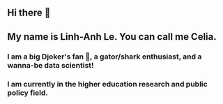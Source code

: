 ## Hi there 👋

## My name is Linh-Anh Le. You can call me Celia. 
### I am a big Djoker's fan 🎾, a gator/shark enthusiast, and a wanna-be data scientist!
### I am currently in the higher education research and public policy field.



<!--
**lelacelia/lelacelia** is a ✨ _special_ ✨ repository because its `README.md` (this file) appears on your GitHub profile.

Here are some ideas to get you started:

- 🔭 I’m currently working on ...
- 🌱 I’m currently learning ...
- 👯 I’m looking to collaborate on ...
- 🤔 I’m looking for help with ...
- 💬 Ask me about ...
- 📫 How to reach me: ...
- 😄 Pronouns: ...
- ⚡ Fun fact: ...
-->
